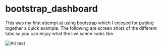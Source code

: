 # bootstrap_dashboard

This was my first attempt at using bootstrap which I enjoyed for putting together a quick example.
The following are screen shots of the different tabs so you can enjoy what the live scene looks like.

![Alt text](https://github.com/lcdonaldson/bootstrap_dashboard/dashboard/images/dashList.png)
